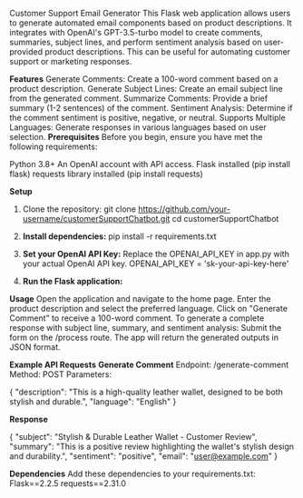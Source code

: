 Customer Support Email Generator
This Flask web application allows users to generate automated email components based on product descriptions. It integrates with OpenAI's GPT-3.5-turbo model to create comments, summaries, subject lines, and perform sentiment analysis based on user-provided product descriptions. This can be useful for automating customer support or marketing responses.

**Features**
Generate Comments: Create a 100-word comment based on a product description.
Generate Subject Lines: Create an email subject line from the generated comment.
Summarize Comments: Provide a brief summary (1-2 sentences) of the comment.
Sentiment Analysis: Determine if the comment sentiment is positive, negative, or neutral.
Supports Multiple Languages: Generate responses in various languages based on user selection.
**Prerequisites**
Before you begin, ensure you have met the following requirements:

Python 3.8+
An OpenAI account with API access.
Flask installed (pip install flask)
requests library installed (pip install requests)

**Setup**
1. Clone the repository:
git clone https://github.com/your-username/customerSupportChatbot.git
cd customerSupportChatbot

2. **Install dependencies:**
pip install -r requirements.txt

3. **Set your OpenAI API Key:**
Replace the OPENAI_API_KEY in app.py with your actual OpenAI API key.
OPENAI_API_KEY = 'sk-your-api-key-here'

5. **Run the Flask application:**

**Usage**
Open the application and navigate to the home page.
Enter the product description and select the preferred language.
Click on "Generate Comment" to receive a 100-word comment.
To generate a complete response with subject line, summary, and sentiment analysis:
Submit the form on the /process route.
The app will return the generated outputs in JSON format.

**Example API Requests**
**Generate Comment**
Endpoint: /generate-comment
Method: POST
Parameters:

{
    "description": "This is a high-quality leather wallet, designed to be both stylish and durable.",
    "language": "English"
}

**Response**

{
    "subject": "Stylish & Durable Leather Wallet - Customer Review",
    "summary": "This is a positive review highlighting the wallet's stylish design and durability.",
    "sentiment": "positive",
    "email": "user@example.com"
}

**Dependencies**
Add these dependencies to your requirements.txt:
Flask==2.2.5
requests==2.31.0




